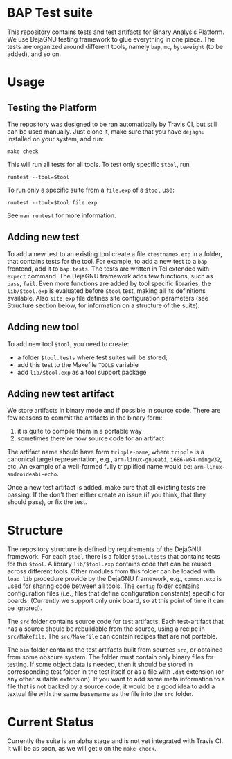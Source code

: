 BAP Test suite
==============

This repository contains tests and test artifacts for Binary Analysis
Platform. We use DejaGNU testing framework to glue everything in one
piece. The tests are organized around different tools, namely `bap`,
`mc`, `byteweight` (to be added), and so on.

Usage
=====

Testing the Platform
--------------------

The repository was designed to be ran automatically by Travis CI, but
still can be used manually. Just clone it, make sure that you have
`dejagnu` installed on your system, and run:

```
make check
```

This will run all tests for all tools. To test only specific `$tool`, run

```
runtest --tool=$tool
```

To run only a specific suite from a `file.exp` of a `$tool` use:

```
runtest --tool=$tool file.exp
```

See `man runtest` for more information.


Adding new test
---------------

To add a new test to an existing tool create a file `<testname>.exp`
in a folder, that contains tests for the tool. For example, to add a
new test to a `bap` frontend, add it to `bap.tests`. The tests are
written in Tcl extended with `expect` command. The DejaGNU framework
adds few functions, such as `pass`, `fail`. Even more functions are
added by tool specific libraries, the `lib/$tool.exp` is evaluated
before `$tool` test, making all its definitions available. Also
`site.exp` file defines site configuration parameters (see Structure
section below, for information on a structure of the suite).

Adding new tool
---------------

To add new tool `$tool`, you need to create:
- a folder `$tool.tests` where test suites will be stored;
- add this test to the Makefile `TOOLS` variable
- add `lib/$tool.exp` as a tool support package


Adding new test artifact
------------------------

We store artifacts in binary mode and if possible in source
code. There are few reasons to commit the artifacts in the binary
form:

1. it is quite to compile them in a portable way
2. sometimes there're now source code for an artifact

The artifact name should have form `tripple-name`, where `tripple` is
a canonical target representation, e.g., `arm-linux-gnueabi`,
`i686-w64-mingw32`, etc. An example of a well-formed fully tripplified
name would be: `arm-linux-androideabi-echo`.

Once a new test artifact is added, make sure that all existing tests
are passing. If the don't then either create an issue (if you think,
that they should pass), or fix the test.

Structure
=========

The repository structure is defined by requirements of the DejaGNU
framework. For each `$tool` there is a folder `$tool.tests` that
contains tests for this `$tool`. A library `lib/$tool.exp` contains
code that can be reused across different tools. Other modules from
this folder can be loaded with `load_lib` procedure provide by the
DejaGNU framework, e.g., `common.exp` is used for sharing code between
all tools. The `config` folder contains configuration files (i.e.,
files that define configuration constants) specific for
boards. (Currently we support only unix board, so at this point of
time it can be ignored).

The `src` folder contains source code for test artifacts. Each
test-artifact that has a source should be rebuildable from the source,
using a recipe in `src/Makefile`. The `src/Makefile` can contain
recipes that are not portable.

The `bin` folder contains the test artifacts built from sources `src`,
or obtained from some obscure system. The folder must contain only
binary files for testing. If some object data is needed, then it
should be stored in corresponding test folder in the test itself or as
a file with `.dat` extension (or any other suitable extension). If you
want to add some meta information to a file that is not backed by a
source code, it would be a good idea to add a textual file with the
same basename as the file into the `src` folder.


Current Status
==============

Currently the suite is an alpha stage and is not yet integrated with
Travis CI. It will be as soon, as we will get `0` on the `make check`.
